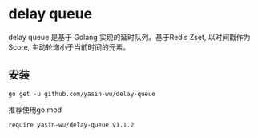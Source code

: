 # delay queue

delay queue 是基于 Golang 实现的延时队列。基于Redis Zset, 以时间戳作为Score, 主动轮询小于当前时间的元素。

## 安装

````
go get -u github.com/yasin-wu/delay-queue
````

推荐使用go.mod
<br>

````
require yasin-wu/delay-queue v1.1.2
````
